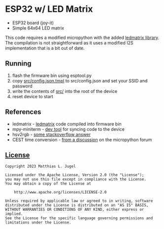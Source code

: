 # ESP32 w/ LED Matrix

- ESP32 board (joy-it)
- Simple 64x64 LED matrix

This code requires a modified micropython with the
added [ledmatrix library](https://github.com/Winkelkatze/ledmatrix).
The compilation is not straightforward as it uses a modified
I2S implementation that is a bit out of date.

## Running

1. flash the firmware bin using esptool.py
2. copy [src/config.json.tmpl](src/config.json.tmpl) to src/config.json and set your SSID and password
3. write the contents of [src/](src) into the root of the device
4. reset device to start

## References

- ledmatrix - [ledmatrix](https://github.com/Winkelkatze/ledmatrix) code compiled into firmware bin
- mpy-miniterm - [dev tool](https://github.com/jeffmakes/mpy-miniterm) for syncing code to the device
- hsv2rgb - [some stackoverflow answer](https://stackoverflow.com/a/26856771)
- CEST time conversion - [from a discussion]('https://github.com/orgs/micropython/discussions/11173) on the micropython
  forum

## [License](LICENSE.txt)

```
Copyright 2023 Matthias L. Jugel

Licensed under the Apache License, Version 2.0 (the "License");
you may not use this file except in compliance with the License.
You may obtain a copy of the License at

    http://www.apache.org/licenses/LICENSE-2.0

Unless required by applicable law or agreed to in writing, software
distributed under the License is distributed on an "AS IS" BASIS,
WITHOUT WARRANTIES OR CONDITIONS OF ANY KIND, either express or implied.
See the License for the specific language governing permissions and
limitations under the License.
```
